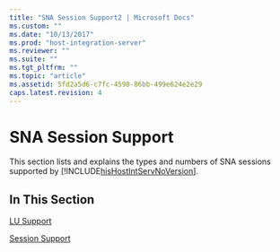 ```yaml
---
title: "SNA Session Support2 | Microsoft Docs"
ms.custom: ""
ms.date: "10/13/2017"
ms.prod: "host-integration-server"
ms.reviewer: ""
ms.suite: ""
ms.tgt_pltfrm: ""
ms.topic: "article"
ms.assetid: 5fd2a5d6-c7fc-4598-86bb-499e624e2e29
caps.latest.revision: 4
---
```

# SNA Session Support
This section lists and explains the types and numbers of SNA sessions supported by [!INCLUDE[hisHostIntServNoVersion](../core/includes/hishostintservnoversion-md.md)].  
  
## In This Section  
 [LU Support](../core/lu-support.md)  
  
 [Session Support](../core/session-support.md)